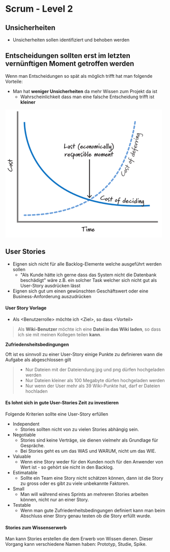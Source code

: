 # Scrum - Level 2

## Unsicherheiten

* Unsicherheiten sollen identifiziert und behoben werden

## Entscheidungen sollten erst im letzten vernünftigen Moment getroffen werden

Wenn man Entscheidungen so spät als möglich trifft hat man folgende Vorteile:

* Man hat **weniger Unsicherheiten** da mehr Wissen zum Projekt da ist
  * Wahrscheinlichkeit dass man eine falsche Entscheidung trifft ist **kleiner**

![](../../../.gitbook/assets/lrm.png)

## User Stories

* Eignen sich nicht für alle Backlog-Elemente welche ausgeführt werden sollen
  * "Als Kunde hätte ich gerne dass das System nicht die Datenbank beschädigt" wäre z.B. ein solcher Task welcher sich nicht gut als User-Story ausdrücken lässt
* Eignen sich gut um einen gewünschten Geschäftswert oder eine Business-Anforderung auszudrücken

#### User Story Vorlage

* Als &lt;Benutzerrolle&gt; möchte ich &lt;Ziel&gt;, so dass &lt;Vorteil&gt;

> Als **Wiki-Benutzer** möchte ich eine **Datei in das Wiki laden**, so dass ich sie mit meinen Kollegen teilen **kann**.

**Zufriedensheitsbedingungen**

Oft ist es sinnvoll zu einer User-Story einige Punkte zu definieren wann die Aufgabe als abgeschlossen gilt

> * Nur Dateien mit der Dateiendung jpg und png dürfen hochgeladen werden
> * Nur Dateien kleiner als 100 Megabyte dürfen hochgeladen werden
> * Nur wenn der User mehr als 39 Wiki-Punkte hat, darf er Dateien hochladen

#### Es lohnt sich in gute User-Stories Zeit zu investieren

Folgende Kriterien sollte eine User-Story erfüllen

* Independent
  * Stories sollten nicht von zu vielen Stories abhängig sein.
* Negotiable
  * Stories sind keine Verträge, sie dienen vielmehr als Grundlage für Gespräche.
  * Bei Stories geht es um das WAS und WARUM, nicht um das WIE.
* Valuable
  * Wenn eine Story weder für den Kunden noch für den Anwender von Wert ist - so gehört sie nicht in den Backlog.
* Estimatable
  * Sollte ein Team eine Story nicht schätzen können, dann ist die Story zu gross oder es gibt zu viele unbekannte Faktoren.
* Small
  * Man will während eines Sprints an mehreren Stories arbeiten können, nicht nur an einer Story.
* Testable
  * Wenn man gute Zufriedenheitsbedingungen definiert kann man beim Abschluss einer Story genau testen ob die Story erfüllt wurde.

#### Stories zum Wissenserwerb

Man kann Stories erstellen die dem Erwerb von Wissen dienen. Dieser Vorgang kann verschiedene Namen haben: Prototyp, Studie, Spike.

